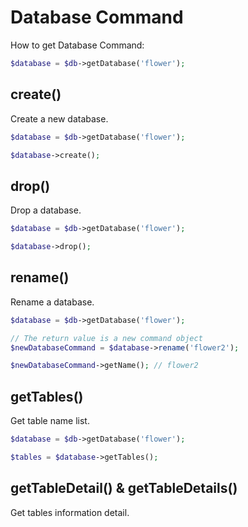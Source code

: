 # Database Command

How to get Database Command:

``` php
$database = $db->getDatabase('flower');
```

## create()

Create a new database.

``` php
$database = $db->getDatabase('flower');

$database->create();
```

## drop()

Drop a database.

``` php
$database = $db->getDatabase('flower');

$database->drop();
```

## rename()

Rename a database.

``` php
$database = $db->getDatabase('flower');

// The return value is a new command object
$newDatabaseCommand = $database->rename('flower2');

$newDatabaseCommand->getName(); // flower2
```

## getTables()

Get table name list.

``` php
$database = $db->getDatabase('flower');

$tables = $database->getTables();
```

## getTableDetail() & getTableDetails()

Get tables information detail.
